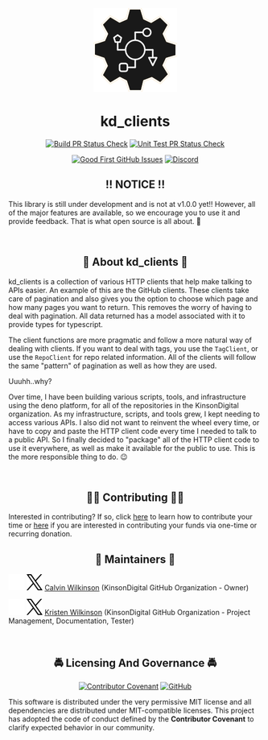 <div align="center">

  ![logo](https://raw.githubusercontent.com/KinsonDigital/kd_clients/preview/Images/kd_clients-logo.png)
</div>


<h1 style="border:0;font-weight:bold" align="center">kd_clients</h1>


<div align="center">

[![Build PR Status Check](https://img.shields.io/github/actions/workflow/status/KinsonDigital/kd_clients/build-status-check.yml?label=%E2%9A%99%EF%B8%8FBuild)](https://github.com/KinsonDigital/kd_clients/actions/workflows/build-status-check.yml)
[![Unit Test PR Status Check](https://img.shields.io/github/actions/workflow/status/KinsonDigital/kd_clients/test-status-check.yml?label=%F0%9F%A7%AATests)](https://github.com/KinsonDigital/kd_clients/actions/workflows/test-status-check.yml)

[![Good First GitHub Issues](https://img.shields.io/github/issues/kinsondigital/kd_clients/good%20first%20issue?color=7057ff&label=Good%20First%20Issues)](https://github.com/KinsonDigital/kd_clients/issues?q=is%3Aissue+is%3Aopen+label%3A%22good+first+issue%22)
[![Discord](https://img.shields.io/discord/481597721199902720?color=%23575CCB&label=chat%20on%20discord&logo=discord&logoColor=white)](https://discord.gg/qewu6fNgv7)
</div>

<h2 style="font-weight:bold;" align="center" >!! NOTICE !!</h2>

This library is still under development and is not at v1.0.0 yet!!  However, all of the major features are available, so we encourage you to use it and provide feedback.  That is what open source is all about. 🥳

<br/>

<h2 style="font-weight:bold;" align="center">📖 About kd_clients 📖</h2>

kd_clients is a collection of various HTTP clients that help make talking to APIs easier.  An example of this are the GitHub clients.  These clients take care of pagination and also gives you the option to choose which page and how many pages you want to return. This removes the worry of having to deal with pagination.  All data returned has a model associated with it to provide types for typescript.

The client functions are more pragmatic and follow a more natural way of dealing with clients.  If you want to deal with tags, you use the `TagClient`, or use the `RepoClient` for repo related information.  All of the clients will follow the same "pattern" of pagination as well as how they are used.

Uuuhh..why?

Over time, I have been building various scripts, tools, and infrastructure using the deno platform, for all of the repositories in the KinsonDigital organization.  As my infrastructure, scripts, and tools grew, I kept needing to access various APIs.  I also did not want to reinvent the wheel every time, or have to copy and paste the HTTP client code every time I needed to talk to a public API.  So I finally decided to "package" all of the HTTP client code to use it everywhere, as well as make it available for the public to use.  This is the more responsible thing to do.  😉

<br/>

<h2 style="font-weight:bold;" align="center">🙏🏼 Contributing 🙏🏼</h2>

Interested in contributing? If so, click [here](https://github.com/KinsonDigital/.github/blob/main/docs/CONTRIBUTING.md) to learn how to contribute your time or [here](https://github.com/sponsors/KinsonDigital) if you are interested in contributing your funds via one-time or recurring donation.


<h2 style="font-weight:bold;" align="center">🔧 Maintainers 🔧</h2>

![x-logo-dark-mode](https://raw.githubusercontent.com/KinsonDigital/.github/main/Images/x-logo-16x16-dark-mode.svg#gh-dark-mode-only)
![x-logo-light-mode](https://raw.githubusercontent.com/KinsonDigital/.github/main/Images/x-logo-16x16-light-mode.svg#gh-light-mode-only)
[Calvin Wilkinson](https://twitter.com/KDCoder) (KinsonDigital GitHub Organization - Owner)


![x-logo-dark-mode](https://raw.githubusercontent.com/KinsonDigital/.github/main/Images/x-logo-16x16-dark-mode.svg#gh-dark-mode-only)
![x-logo-light-mode](https://raw.githubusercontent.com/KinsonDigital/.github/main/Images/x-logo-16x16-light-mode.svg#gh-light-mode-only)
[Kristen Wilkinson](https://twitter.com/kswilky) (KinsonDigital GitHub Organization - Project Management, Documentation, Tester)

<br/>

<h2 style="font-weight:bold;" align="center">🚔 Licensing And Governance 🚔</h2>


<div align="center">

[![Contributor Covenant](https://img.shields.io/badge/Contributor%20Covenant-2.1-4baaaa.svg?style=flat)](https://github.com/KinsonDigital/.github/blob/main/docs/code_of_conduct.md)
[![GitHub](https://img.shields.io/github/license/kinsondigital/kd_clients)](https://github.com/KinsonDigital/kd_clients/blob/preview/LICENSE.md)
</div>


This software is distributed under the very permissive MIT license and all dependencies are distributed under MIT-compatible licenses.
This project has adopted the code of conduct defined by the **Contributor Covenant** to clarify expected behavior in our community.
